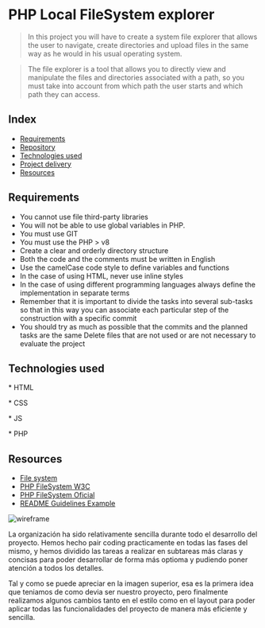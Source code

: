 # PHP Local FileSystem explorer <!-- omit in toc -->

>In this project you will have to create a system file explorer that allows the user to navigate, create directories and upload files in the same way as he would in his usual operating system. 

>The file explorer is a tool that allows you to directly view and manipulate the files and directories associated with a path, so you must take into account from which path the user starts and which path they can access.


## Index <!-- omit in toc -->

- [Requirements](#requirements)
- [Repository](#repository)
- [Technologies used](#technologies-used)
- [Project delivery](#project-delivery)
- [Resources](#resources)

## Requirements

- You cannot use file third-party libraries
- You will not be able to use global variables in PHP.
- You must use GIT
- You must use the PHP > v8
- Create a clear and orderly directory structure
- Both the code and the comments must be written in English
- Use the camelCase code style to define variables and functions
- In the case of using HTML, never use inline styles
- In the case of using different programming languages ​​always define the implementation in separate terms
- Remember that it is important to divide the tasks into several sub-tasks so that in this way you can associate each particular step of the construction with a specific commit
- You should try as much as possible that the commits and the planned tasks are the same
Delete files that are not used or are not necessary to evaluate the project


## Technologies used

\* HTML

\* CSS

\* JS

\* PHP

## Resources

- [File system](https://es.wikipedia.org/wiki/Administrador_de_archivos)
- [PHP FileSystem W3C](https://www.w3schools.com/php/php_ref_filesystem.asp)
- [PHP FileSystem Oficial](https://www.php.net/manual/es/book.filesystem.php)
- [README Guidelines Example](https://gist.github.com/PurpleBooth/109311bb0361f32d87a2)


![wireframe](https://user-images.githubusercontent.com/119521997/213163669-40a794c4-4445-4cb4-a61c-60efe880d698.png)

La organización ha sido relativamente sencilla durante todo el desarrollo del proyecto. Hemos hecho pair coding practicamente en todas las fases del mismo, y hemos dividido las tareas a realizar en subtareas más claras y concisas para poder desarrollar de forma más optioma y pudiendo poner atención a todos los detalles.

Tal y como se puede apreciar en la imagen superior, esa es la primera idea que teniamos de como devia ser nuestro proyecto, pero finalmente realizamos algunos cambios tanto en el estilo como en el layout para poder aplicar todas las funcionalidades del proyecto de manera más eficiente y sencilla.


